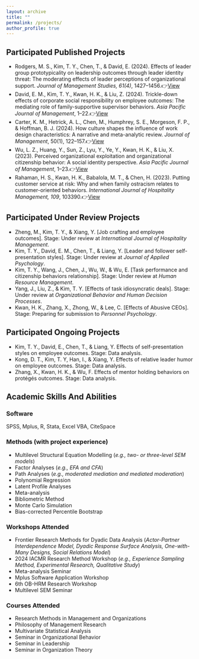 ```yaml
---
layout: archive
title: ""
permalink: /projects/
author_profile: true
---
```


## Participated Published Projects

- Rodgers, M. S., Kim, T. Y., Chen, T., & David, E. (2024). Effects of leader group prototypicality on leadership outcomes through leader identity threat: The moderating effects of leader perceptions of organizational support. *Journal of Management Studies, 61(4)*, 1427–1456.👉[View](https://doi.org/10.1111/joms.12927)
- David, E. M., Kim, T. Y., Kwan, H. K., & Liu, Z. (2024). Trickle-down effects of corporate social responsibility on employee outcomes: The mediating role of family-supportive supervisor behaviors. *Asia Pacific Journal of Management*, 1–22.👉[View](https://doi.org/10.1007/s10490-024-09994-w)
- Carter, K. M., Hetrick, A. L., Chen, M., Humphrey, S. E., Morgeson, F. P., & Hoffman, B. J. (2024). How culture shapes the influence of work design characteristics: A narrative and meta-analytic review. *Journal of Management*, 50(1), 122–157.👉[View](https://doi.org/10.1177/01492063231179405)
- Wu, L. Z., Huang, Y., Sun, Z., Lyu, Y., Ye, Y., Kwan, H. K., & Liu, X. (2023). Perceived organizational exploitation and organizational citizenship behavior: A social identity perspective. *Asia Pacific Journal of Management*, 1–23.👉[View](https://doi.org/10.1007/s10490-023-09919-z)
- Rahaman, H. S., Kwan, H. K., Babalola, M. T., & Chen, H. (2023). Putting customer service at risk: Why and when family ostracism relates to customer-oriented behaviors. *International Journal of Hospitality Management, 109*, 103390.👉[View](https://doi.org/10.1016/j.ijhm.2022.103390)

## Participated Under Review Projects

- Zheng, M., Kim, T. Y., & Xiang, Y. [Job crafting and employee outcomes]. Stage: Under review at *International Journal of Hospitality Management*.
- Kim, T. Y., David, E. M., Chen, T., & Liang, Y. [Leader and follower self-presentation styles]. Stage: Under review at *Journal of Applied Psychology*.
- Kim, T. Y., Wang, J., Chen, J., Wu, W., & Wu, E. [Task performance and citizenship behaviors relationship]. Stage: Under review at *Human Resource Management*.
- Yang, J., Liu, Z., & Kim, T. Y. [Effects of task idiosyncratic deals]. Stage: Under review at *Organizational Behavior and Human Decision Processes*.
- Kwan, H. K., Zhang, X., Zhong, W., & Lee, C. [Effects of Abusive CEOs]. Stage: Preparing for submission to *Personnel Psychology*.

## Participated Ongoing Projects

- Kim, T. Y., David, E., Chen, T., & Liang, Y. Effects of self-presentation styles on employee outcomes. Stage: Data analysis.
- Kong, D. T., Kim, T. Y, Han, I., & Xiang, Y. Effects of relative leader humor on employee outcomes. Stage: Data analysis.
- Zhang, X., Kwan, H. K., & Wu, F. Effects of mentor holding behaviors on protégés outcomes. Stage: Data analysis.

## Academic Skills And Abilities

### Software

SPSS, Mplus, R, Stata, Excel VBA, CiteSpace

### Methods (with project experience)

- Multilevel Structural Equation Modelling (*e.g., two- or three-level SEM models*)
- Factor Analyses (*e.g., EFA and CFA*)
- Path Analyses (*e.g., moderated mediation and mediated moderation*)
- Polynomial Regression
- Latent Profile Analyses
- Meta-analysis
- Bibliometric Method
- Monte Carlo Simulation
- Bias-corrected Percentile Bootstrap

### Workshops Attended

- Frontier Research Methods for Dyadic Data Analysis (*Actor-Partner Interdependence Model, Dyadic Response Surface Analysis, One-with-Many Designs, Social Relations Model*)
- 2024 IACMR Research Method Workshop (*e.g., Experience Sampling Method, Experimental Research, Qualitative Study*)
- Meta-analysis Seminar
- Mplus Software Application Workshop
- 6th OB-HRM Research Workshop
- Multilevel SEM Seminar

### Courses Attended

- Research Methods in Management and Organizations
- Philosophy of Management Research
- Multivariate Statistical Analysis
- Seminar in Organizational Behavior
- Seminar in Leadership
- Seminar in Organization Theory